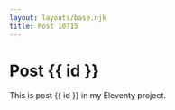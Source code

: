 ```yaml
---
layout: layouts/base.njk
title: Post 10715
---
```


# Post {{ id }}

This is post {{ id }} in my Eleventy project.
